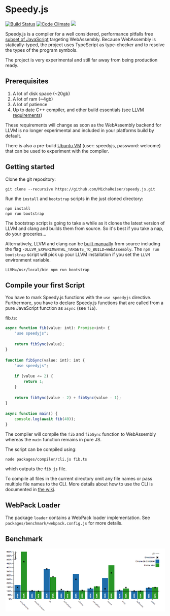 # Speedy.js

[![Build Status](https://travis-ci.com/MichaReiser/speedy.js.svg?token=zNrpU9MqErk5Uafzosnz&branch=master)](https://travis-ci.com/MichaReiser/speedy.js)
[![Code Climate](https://codeclimate.com/github/MichaReiser/speedy.js/badges/gpa.svg)](https://codeclimate.com/github/MichaReiser/speedy.js)
<a href="https://codeclimate.com/github/MichaReiser/speedy.js/coverage"><img src="https://codeclimate.com/github/MichaReiser/speedy.js/badges/coverage.svg" /></a>

Speedy.js is a compiler for a well considered, performance pitfalls free [subset of JavaScript](https://github.com/MichaReiser/speedy.js/wiki/Language-Reference) targeting WebAssembly. Because WebAssembly is statically-typed, the project uses TypeScript as type-checker and to resolve the types of the program symbols. 

The project is very experimental and still far away from being production ready. 
 
## Prerequisites 

1. A lot of disk space (~20gb)
2. A lot of ram (~4gb)
3. A lot of patience
4. Up to date C++ compiler, and other build essentials (see [LLVM requirements](http://llvm.org/docs/GettingStarted.html#requirements))

These requirements will change as soon as the WebAssembly backend for LLVM is no longer experimental and 
included in your platforms build by default.

There is also a pre-build [Ubuntu VM](https://drive.switch.ch/index.php/s/niYl4khM4Q2cX1z) (user: speedyjs, password: welcome) that can be used to experiment with the compiler.

## Getting started

Clone the git repository:

```
git clone --recursive https://github.com/MichaReiser/speedy.js.git
```

Run the `install` and `bootstrap` scripts in the just cloned directory:

```
npm install
npm run bootstrap
```

The bootstrap script is going to take a while as it clones the latest version of LLVM and clang and builds them from source. So it's best if you take a nap, do your groceries...

Alternatively, LLVM and clang can be [built manually](http://llvm.org/docs/CMake.html) from source including the flag `-DLLVM_EXPERIMENTAL_TARGETS_TO_BUILD=WebAssembly`. The `npm run bootstrap` script will pick up your LLVM installation if you set the `LLVM` environment variable.

```
LLVM=/usr/local/bin npm run bootstrap
```

## Compile your first Script
You have to mark Speedy.js functions with the `use speedyjs` directive. Furthermore, you have to declare Speedy.js functions that are called from a pure JavaScript function as `async` (see `fib`). 

fib.ts:

```typescript
async function fib(value: int): Promise<int> {
    "use speedyjs";

    return fibSync(value);
}

function fibSync(value: int): int {
    "use speedyjs";

    if (value <= 2) {
        return 1;
    }

    return fibSync(value - 2) + fibSync(value - 1);
}

async function main() {
    console.log(await fib(40));
}
```

The compiler will compile the `fib` and `fibSync` function to WebAssembly whereas the `main` function remains in pure JS. 

The script can be compiled using:

```
node packages/compiler/cli.js fib.ts
```

which outputs the `fib.js` file. 

To compile all files in the current directory omit any file names or pass multiple file names to the CLI. More details about how to use the CLI is documented in [the wiki](https://github.com/MichaReiser/speedy.js/wiki/CLI).

## WebPack Loader

The package `loader` contains a WebPack loader implementation. See `packages/benchmark/webpack.config.js` for more details.

## Benchmark
![Benchmark](./doc/benchmark.png)
